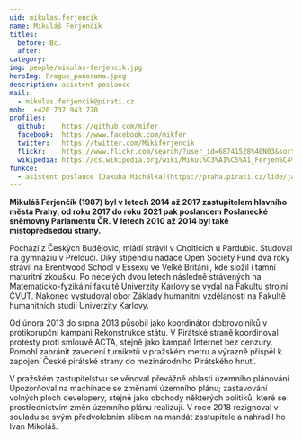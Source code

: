 ```yaml
---
uid: mikulas.ferjencik
name: Mikuláš Ferjenčík
titles:
  before: Bc.
  after:
category:
img: people/mikulas-ferjencik.jpg
heroImg: Prague_panorama.jpeg
description: asistent poslance          	
mail: 
  - mikulas.ferjencik@pirati.cz
mob:  +420 737 943 770
profiles:
  github:    https://github.com/mifer
  facebook:  https://www.facebook.com/mikfer
  twitter:   https://twitter.com/Mikiferjencik
  flickr:    https://www.flickr.com/search/?user_id=68741528%40N03&sort=date-taken-desc&view_all=1&text=mikul%C3%A1%C5%A1%20ferjen%C4%8D%C3%ADk
  wikipedia: https://cs.wikipedia.org/wiki/Mikul%C3%A1%C5%A1_Ferjen%C4%8D%C3%ADk_(1987)
funkce:
  - asistent poslance [Jakuba Michálka](https://praha.pirati.cz/lide/jakub-michalek.html)
---
```


**Mikuláš Ferjenčík (1987) byl v letech 2014 až 2017 zastupitelem hlavního města Prahy, od roku 2017 do roku 2021 pak poslancem Poslanecké sněmovny Parlamentu ČR. V letech 2010 až 2014 byl také místopředsedou strany.**

Pochází z Českých Budějovic, mládí strávil v Cholticích u Pardubic. Studoval na gymnáziu v Přelouči. Díky stipendiu nadace Open Society Fund dva roky strávil na Brentwood School v Essexu ve Velké Británii, kde složil i tamní maturitní zkoušku. Po necelých dvou letech následně strávených na Matematicko-fyzikální fakultě Univerzity Karlovy se vydal na Fakultu strojní ČVUT. Nakonec vystudoval obor Základy humanitní vzdělanosti na Fakultě humanitních studií Univerzity Karlovy.

Od února 2013 do srpna 2013 působil jako koordinátor dobrovolníků v protikorupční kampani Rekonstrukce státu. V Pirátské straně koordinoval protesty proti smlouvě ACTA, stejně jako kampaň Internet bez cenzury. Pomohl zabránit zavedení turniketů v pražském metru a výrazně přispěl k zapojení České pirátské strany do mezinárodního Pirátského hnutí.

V pražském zastupitelstvu se věnoval převážně oblasti územního plánování. Upozorňoval na machinace se změnami územního plánu; zastavování volných ploch developery, stejně jako obchody některých politiků, které se prostřednictvím změn územního plánu realizují. V roce 2018 rezignoval v souladu se svým předvolebním slibem na mandát zastupitele a nahradil ho Ivan Mikoláš.
